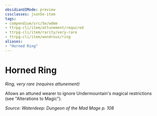 ```yaml
---
obsidianUIMode: preview
cssclasses: json5e-item
tags:
- compendium/src/5e/wdmm
- ttrpg-cli/item/attunement/required
- ttrpg-cli/item/rarity/very-rare
- ttrpg-cli/item/wondrous/ring
aliases: 
- "Horned Ring"
---
```

# Horned Ring
*Ring, very rare (requires attunement)*  


Allows an attuned wearer to ignore Undermountain's magical restrictions (see "Alterations to Magic").

*Source: Waterdeep: Dungeon of the Mad Mage p. 108*